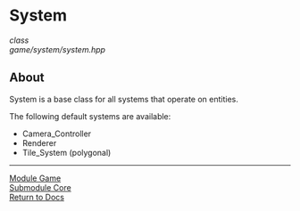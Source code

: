 # System
*class*  
*game/system/system.hpp*

## About
System is a base class for all systems that operate on entities.

The following default systems are available:
- Camera_Controller
- Renderer
- Tile_System (polygonal)

---

[Module Game](../game.md)  
[Submodule Core](core.md)  
[Return to Docs](../../docs.md)